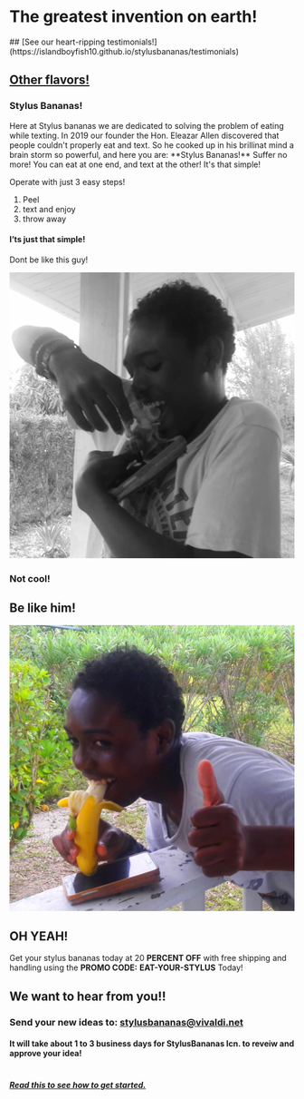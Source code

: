 <h1>The greatest invention on earth!</h1>
## [See our heart-ripping testimonials!](https://islandboyfish10.github.io/stylusbananas/testimonials)

## [Other flavors!](https://islandboyfish10.github.io/stylusbananas/products)

<h3>Stylus Bananas!</h3>

<p>Here at Stylus bananas we are dedicated to solving the problem of eating while texting. In 2019 our founder the Hon. Eleazar Allen discovered that people couldn't properly eat and text. So he cooked up in his brillinat mind a brain storm so powerful, and here you are: **Stylus Bananas!** Suffer no more! You can eat at one end, and text at the other! It's that simple!</p>

<p>Operate with just 3 easy steps!</p>
<ol>
<li>Peel</li>
<li>text and enjoy</li>
<li>throw away</li>
</ol>
<h4><a id="Its_just_that_simple_8"></a>I’ts just that simple!</h4>
<p>Dont be like this guy!</p>
<p><img src="bad.jpg" alt=""></p>
<h3><a id="Not_cool!_14"></a>Not cool!</h3>
<h2>Be like him!</h2>
<p><img src="good.jpg" alt=""></p>
<h2><a id="OH_YEAH_20"></a>OH YEAH!</h2>

<p>Get your stylus bananas today at 20 <strong>PERCENT OFF</strong> with free shipping and handling using the  <strong>PROMO CODE:</strong> <strong>EAT-YOUR-STYLUS</strong> Today!</p>
 
<h2><a id="We_want_to_hear_from_you_0"></a>We want to hear from you!!</h2>
<h3><a id="Send_your__new_ideas_to_stylusbananasvivaldinet_1"></a>Send your  new ideas to: <a href="mailto:stylusbananas@vivaldi.net">stylusbananas@vivaldi.net</a></h3>
<h4><a id="It_will_take_about_1_to_3_business_days_for_StylusBananas_Icn_to_reveiw_and_approve_your_idea_2"></a>It will take about 1 to 3 business days for StylusBananas Icn. to reveiw and approve your idea!</h4>
<h1><a id="_3"></a></h1>
<h1><a id="_4"></a></h1>
<h1><a id="_5"></a></h1>
<h1><a id="_6"></a></h1>
<h5><a id="Read_this_to_see_how_to_get_startedrules_7"></a><a href="/stylusbananas/rules">Read this to see how to get started.</a></h5>
